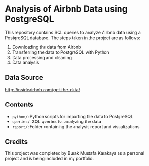 # Analysis of Airbnb Data using PostgreSQL

This repository contains SQL queries to analyze Airbnb data using a PostgreSQL database. The steps taken in the project are as follows:

1. Downloading the data from Airbnb
2. Transferring the data to PostgreSQL with Python
3. Data processing and cleaning
4. Data analysis

## Data Source
http://insideairbnb.com/get-the-data/

## Contents
- `python/`: Python scripts for importing the data to PostgreSQL
- `queries/`: SQL queries for analyzing the data
- `report/`: Folder containing the analysis report and visualizations

## Credits
This project was completed by Burak Mustafa Karakaya as a personal project and is being included in my portfolio.

